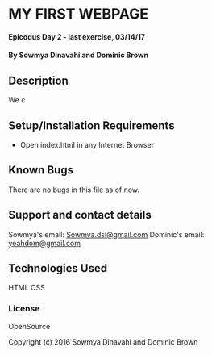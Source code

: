 # MY FIRST WEBPAGE

#### Epicodus Day 2 - last exercise, 03/14/17

#### By Sowmya Dinavahi and Dominic Brown

## Description

We c

## Setup/Installation Requirements

* Open index.html in any Internet Browser

## Known Bugs

There are no bugs in this file as of now.

## Support and contact details

Sowmya's email: Sowmya.dsl@gmail.com
Dominic's email: yeahdom@gmail.com

## Technologies Used

HTML
CSS

### License

OpenSource

Copyright (c) 2016 Sowmya Dinavahi and Dominic Brown
